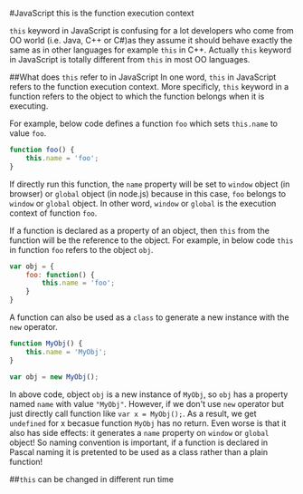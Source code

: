 #JavaScript this is the function execution context

`this` keyword in JavaScript is confusing for a lot developers who come from OO world (i.e. Java, C++ or C#)as they assume it should behave exactly the same as in other languages for example `this` in C++. Actually `this` keyword in JavaScript is totally different from `this` in most OO languages.

##What does `this` refer to in JavaScript
In one word, `this` in JavaScript refers to the function execution context. More specificly, `this` keyword in a function refers to the object to which the function belongs when it is executing. 

For example, below code defines a function `foo` which sets `this.name` to value `foo`.
```javascript
function foo() {
    this.name = 'foo';
}
```
If directly run this function, the `name` property will be set to `window` object (in browser) or `global` object (in node.js) because in this case, `foo` belongs to `window` or `global` object. In other word, `window` or `global` is the execution context of function `foo`.

If a function is declared as a property of an object, then `this` from the function will be the reference to the object. For example, in below code `this` in function `foo` refers to the object `obj`.
```javascript
var obj = {
    foo: function() {
        this.name = 'foo';
    }
}
```

A function can also be used as a `class` to generate a new instance with the `new` operator.
```javascript
function MyObj() {
    this.name = 'MyObj';
}

var obj = new MyObj();
```
In above code, object `obj` is a new instance of  `MyObj`, so `obj` has a property named `name` with value `"MyObj"`. However, if we don't use `new` operator but just directly call function like `var x = MyObj();`. As a result, we get `undefined` for x becasue function `MyObj` has no return. Even worse is that it also has side effects: it generates a `name` property on `window` or `global` object!  So naming convention is important, if a function is declared in Pascal naming it is pretented to be used as a class rather than a plain function!

##`this` can be changed in different run time
